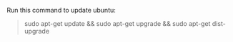 Run this command to update ubuntu:

> sudo apt-get update && sudo apt-get upgrade && sudo apt-get dist-upgrade